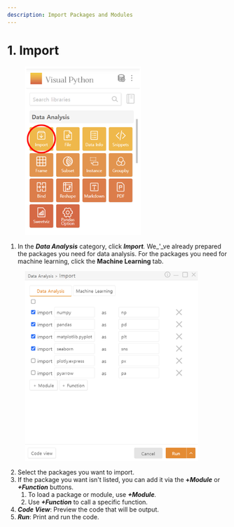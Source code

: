 ```yaml
---
description: Import Packages and Modules
---
```


# 1. Import

<figure><img src="../.gitbook/assets/image (190) (1).png" alt="" width="265"><figcaption></figcaption></figure>

1. In the _**Data Analysis**_ category, click _**Import**._ We_'_ve already prepared the packages you need for data analysis. For the packages you need for machine learning, click the **Machine Learning** tab.



<figure><img src="../.gitbook/assets/image (191).png" alt="" width="395"><figcaption></figcaption></figure>

2. Select the packages you want to import.
3. If the package you want isn't listed, you can add it via the **+**_**Module**_ or _**+Function**_ buttons.
   1. To load a package or module, use _**+Module**._
   2. Use _**+Function**_ to call a specific function.
4. _**Code View**_: Preview the code that will be output.
5. _**Run**_: Print and run the code.

